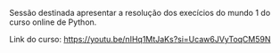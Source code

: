 Sessão destinada apresentar a resolução dos execícios do mundo 1 do curso online de Python.

Link do curso: https://youtu.be/nIHq1MtJaKs?si=Ucaw6JVyToqCM59N
